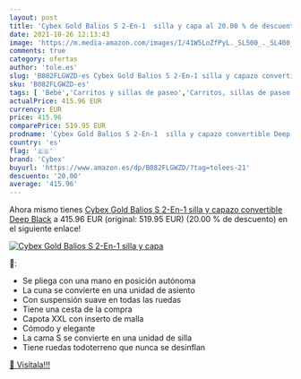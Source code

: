 ```yaml
---
layout: post
title: 'Cybex Gold Balios S 2-En-1  silla y capa al 20.00 % de descuento'
date: 2021-10-26 12:13:43
image: 'https://m.media-amazon.com/images/I/41W5LoZfPyL._SL500_._SL400_.jpg'
comments: true
category: ofertas
author: 'tole.es'
slug: 'B082FLGWZD-es Cybex Gold Balios S 2-En-1 silla y capazo convertible Deep...'
sku: 'B082FLGWZD-es'
tags: [ 'Bebé','Carritos y sillas de paseo','Carritos, sillas de paseo y accesorios','Sillas de paseo','cybex', ]
actualPrice: 415.96 EUR
currency: EUR
price: 415.96
comparePrice: 519.95 EUR
prodname: 'Cybex Gold Balios S 2-En-1  silla y capazo convertible Deep Black'
country: 'es'
flag: '🇪🇸'
brand: 'Cybex'
buyurl: 'https://www.amazon.es/dp/B082FLGWZD/?tag=tolees-21'
descuento: '20.00'
average: '415.96'
---
```


Ahora mismo tienes [Cybex Gold Balios S 2-En-1  silla y capazo convertible Deep Black](https://www.amazon.es/dp/B082FLGWZD/?tag=tolees-21) a 415.96 EUR (original: 519.95 EUR) (20.00 %  de descuento) en el siguiente enlace!

[![Cybex Gold Balios S 2-En-1  silla y capa](https://m.media-amazon.com/images/I/41W5LoZfPyL._SL500_._SL400_.jpg)](https://www.amazon.es/dp/B082FLGWZD/?tag=tolees-21)

🔎:

- Se pliega con una mano en posición autónoma
- La cuna se convierte en una unidad de asiento
- Con suspensión suave en todas las ruedas
- Tiene una cesta de la compra
- Capota XXL con inserto de malla
- Cómodo y elegante
- La cama S se convierte en una unidad de silla
- Tiene ruedas todoterreno que nunca se desinflan

[🛒 Visítala!!!](https://www.amazon.es/dp/B082FLGWZD/?tag=tolees-21)
